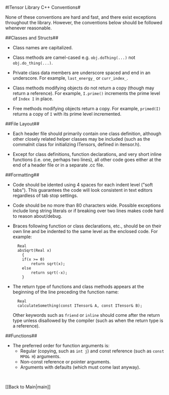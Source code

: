 #ITensor Library C++ Conventions#

None of these conventions are hard and fast, and there exist exceptions throughout the library.
However, the conventions below should be followed whenever reasonable.


##Classes and Structs##

* Class names are capitalized.

* Class methods are camel-cased e.g. `obj.doThing(...)` not `obj.do_thing(...)`.

* Private class data members are underscore spaced and end in an underscore.
  For example, `last_energy_` or `curr_index_`.

* Class methods modifying objects do not return a copy (though may return a reference). 
  For example, `I.prime()` increments the prime level of `Index I` in place.

* Free methods modifying objects return a copy. For example, 
  `primed(I)` returns a copy of `I` with its prime level incremented.

##File Layout##

* Each header file should primarily contain one class definition, although other
closely related helper classes may be included (such as the commaInit class for 
initializing ITensors, defined in itensor.h).

* Except for class definitions, function declarations, and very short inline functions (i.e. one, perhaps
two lines), all other code goes either at the end of a header
file or in a separate .cc file.



##Formatting##

* Code should be idented using 4 spaces for each indent level ("soft tabs"). This guarantees
the code will look consistent in text editors regardless of tab stop settings.

* Code should be no more than 80 characters wide. Possible exceptions include long string literals or
if breaking over two lines makes code hard to reason about/debug.

* Braces following function or class declarations, etc., should be on their own line and 
  be indented to the same level as the enclosed code. For example:

        Real
        absSqrt(Real x)
          {
          if(x >= 0)
              return sqrt(x);
          else
              return sqrt(-x);
          }

* The return type of functions and class methods appears at the beginning of the line preceding the function name:

        Real
        calculateSomething(const ITensor& A, const ITensor& B);

  Other keywords such as `friend` or `inline` should come after the return type unless disallowed by the compiler
  (such as when the return type is a reference).

##Functions##

* The preferred order for function arguments is:
    * Regular (copying, such as `int j`) and const reference (such as `const MPO& H`) arguments.
    * Non-const reference or pointer arguments.
    * Arguments with defaults (which must come last anyway).


</br>

[[Back to Main|main]]
